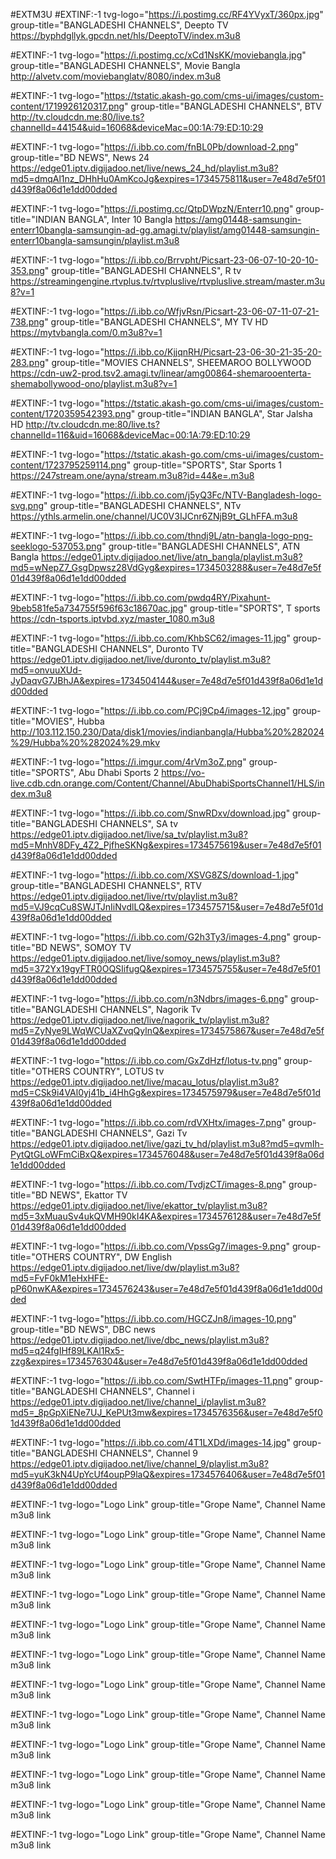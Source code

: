 #EXTM3U
#EXTINF:-1 tvg-logo="https://i.postimg.cc/RF4YVyxT/360px.jpg" group-title="BANGLADESHI CHANNELS", Deepto TV
https://byphdgllyk.gpcdn.net/hls/DeeptoTV/index.m3u8

#EXTINF:-1 tvg-logo="https://i.postimg.cc/xCd1NsKK/moviebangla.jpg" group-title="BANGLADESHI CHANNELS", Movie Bangla
http://alvetv.com/moviebanglatv/8080/index.m3u8

#EXTINF:-1 tvg-logo="https://tstatic.akash-go.com/cms-ui/images/custom-content/1719926120317.png" group-title="BANGLADESHI CHANNELS", BTV
http://tv.cloudcdn.me:80/live.ts?channelId=44154&uid=16068&deviceMac=00:1A:79:ED:10:29

#EXTINF:-1 tvg-logo="https://i.ibb.co.com/fnBL0Pb/download-2.png" group-title="BD NEWS", News 24
https://edge01.iptv.digijadoo.net/live/news_24_hd/playlist.m3u8?md5=dmqAl1nz_DHhHu0AmKcoJg&expires=1734575811&user=7e48d7e5f01d439f8a06d1e1dd00dded

#EXTINF:-1 tvg-logo="https://i.postimg.cc/QtpDWpzN/Enterr10.png" group-title="INDIAN BANGLA", Inter 10 Bangla
https://amg01448-samsungin-enterr10bangla-samsungin-ad-gg.amagi.tv/playlist/amg01448-samsungin-enterr10bangla-samsungin/playlist.m3u8

#EXTINF:-1 tvg-logo="https://i.ibb.co/Brrvpht/Picsart-23-06-07-10-20-10-353.png" group-title="BANGLADESHI CHANNELS", R tv
https://streamingengine.rtvplus.tv/rtvpluslive/rtvpluslive.stream/master.m3u8?v=1

#EXTINF:-1 tvg-logo="https://i.ibb.co/WfjvRsn/Picsart-23-06-07-11-07-21-738.png" group-title="BANGLADESHI CHANNELS", MY TV HD
https://mytvbangla.com/0.m3u8?v=1

#EXTINF:-1 tvg-logo="https://i.ibb.co/KjjqnRH/Picsart-23-06-30-21-35-20-283.png" group-title="MOVIES CHANNELS", SHEEMAROO BOLLYWOOD
https://cdn-uw2-prod.tsv2.amagi.tv/linear/amg00864-shemarooenterta-shemabollywood-ono/playlist.m3u8?v=1

#EXTINF:-1 tvg-logo="https://tstatic.akash-go.com/cms-ui/images/custom-content/1720359542393.png" group-title="INDIAN BANGLA", Star Jalsha HD
http://tv.cloudcdn.me:80/live.ts?channelId=116&uid=16068&deviceMac=00:1A:79:ED:10:29

#EXTINF:-1 tvg-logo="https://tstatic.akash-go.com/cms-ui/images/custom-content/1723795259114.png" group-title="SPORTS", Star Sports 1
https://247stream.one/ayna/stream.m3u8?id=44&e=.m3u8

#EXTINF:-1 tvg-logo="https://i.ibb.co.com/j5yQ3Fc/NTV-Bangladesh-logo-svg.png" group-title="BANGLADESHI CHANNELS", NTv
https://ythls.armelin.one/channel/UC0V3IJCnr6ZNjB9t_GLhFFA.m3u8

#EXTINF:-1 tvg-logo="https://i.ibb.co.com/thndj9L/atn-bangla-logo-png-seeklogo-537053.png" group-title="BANGLADESHI CHANNELS", ATN Bangla 
https://edge01.iptv.digijadoo.net/live/atn_bangla/playlist.m3u8?md5=wNepZ7_GsgDpwsz28VdGyg&expires=1734503288&user=7e48d7e5f01d439f8a06d1e1dd00dded

#EXTINF:-1 tvg-logo="https://i.ibb.co.com/pwdq4RY/Pixahunt-9beb581fe5a734755f596f63c18670ac.jpg" group-title="SPORTS", T sports 
https://cdn-tsports.iptvbd.xyz/master_1080.m3u8

#EXTINF:-1 tvg-logo="https://i.ibb.co.com/KhbSC62/images-11.jpg" group-title="BANGLADESHI CHANNELS", Duronto TV
https://edge01.iptv.digijadoo.net/live/duronto_tv/playlist.m3u8?md5=onvuuXUd-JyDaqvG7JBhJA&expires=1734504144&user=7e48d7e5f01d439f8a06d1e1dd00dded

#EXTINF:-1 tvg-logo="https://i.ibb.co.com/PCj9Cp4/images-12.jpg" group-title="MOVIES", Hubba 
http://103.112.150.230/Data/disk1/movies/indianbangla/Hubba%20%282024%29/Hubba%20%282024%29.mkv

#EXTINF:-1 tvg-logo="https://i.imgur.com/4rVm3oZ.png" group-title="SPORTS", Abu Dhabi Sports 2
https://vo-live.cdb.cdn.orange.com/Content/Channel/AbuDhabiSportsChannel1/HLS/index.m3u8

#EXTINF:-1 tvg-logo="https://i.ibb.co.com/SnwRDxv/download.jpg" group-title="BANGLADESHI CHANNELS", SA tv
https://edge01.iptv.digijadoo.net/live/sa_tv/playlist.m3u8?md5=MnhV8DFy_4Z2_PjfheSKNg&expires=1734575619&user=7e48d7e5f01d439f8a06d1e1dd00dded

#EXTINF:-1 tvg-logo="https://i.ibb.co.com/XSVG8ZS/download-1.jpg" group-title="BANGLADESHI CHANNELS", RTV 
https://edge01.iptv.digijadoo.net/live/rtv/playlist.m3u8?md5=VJ9cqCu8SWJTJnIiNvdlLQ&expires=1734575715&user=7e48d7e5f01d439f8a06d1e1dd00dded

#EXTINF:-1 tvg-logo="https://i.ibb.co.com/G2h3Ty3/images-4.png" group-title="BD NEWS", SOMOY TV
https://edge01.iptv.digijadoo.net/live/somoy_news/playlist.m3u8?md5=372Yx19gyFTR0OQSIifugQ&expires=1734575755&user=7e48d7e5f01d439f8a06d1e1dd00dded

#EXTINF:-1 tvg-logo="https://i.ibb.co.com/n3Ndbrs/images-6.png" group-title="BANGLADESHI CHANNELS", Nagorik Tv
https://edge01.iptv.digijadoo.net/live/nagorik_tv/playlist.m3u8?md5=ZyNye9LWqWCUaXZvqQylnQ&expires=1734575867&user=7e48d7e5f01d439f8a06d1e1dd00dded

#EXTINF:-1 tvg-logo="https://i.ibb.co.com/GxZdHzf/lotus-tv.png" group-title="OTHERS COUNTRY", LOTUS tv
https://edge01.iptv.digijadoo.net/live/macau_lotus/playlist.m3u8?md5=CSk9i4VAl0yj41b_i4HhGg&expires=1734575979&user=7e48d7e5f01d439f8a06d1e1dd00dded

#EXTINF:-1 tvg-logo="https://i.ibb.co.com/rdVXHtx/images-7.png" group-title="BANGLADESHI CHANNELS", Gazi Tv
https://edge01.iptv.digijadoo.net/live/gazi_tv_hd/playlist.m3u8?md5=qvmIh-PytQtGLoWFmCiBxQ&expires=1734576048&user=7e48d7e5f01d439f8a06d1e1dd00dded

#EXTINF:-1 tvg-logo="https://i.ibb.co.com/TvdjzCT/images-8.png" group-title="BD NEWS", Ekattor TV
https://edge01.iptv.digijadoo.net/live/ekattor_tv/playlist.m3u8?md5=3xMuauSv4ukQVMH90kI4KA&expires=1734576128&user=7e48d7e5f01d439f8a06d1e1dd00dded

#EXTINF:-1 tvg-logo="https://i.ibb.co.com/VpssGg7/images-9.png" group-title="OTHERS COUNTRY", DW English 
https://edge01.iptv.digijadoo.net/live/dw/playlist.m3u8?md5=FvF0kM1eHxHFE-pP60nwKA&expires=1734576243&user=7e48d7e5f01d439f8a06d1e1dd00dded

#EXTINF:-1 tvg-logo="https://i.ibb.co.com/HGCZJn8/images-10.png" group-title="BD NEWS", DBC news
https://edge01.iptv.digijadoo.net/live/dbc_news/playlist.m3u8?md5=q24fgIHf89LKAl1Rx5-zzg&expires=1734576304&user=7e48d7e5f01d439f8a06d1e1dd00dded

#EXTINF:-1 tvg-logo="https://i.ibb.co.com/SwtHTFp/images-11.png" group-title="BANGLADESHI CHANNELS", Channel i
https://edge01.iptv.digijadoo.net/live/channel_i/playlist.m3u8?md5=_8pGpXiENe7UJ_KePUt3mw&expires=1734576356&user=7e48d7e5f01d439f8a06d1e1dd00dded

#EXTINF:-1 tvg-logo="https://i.ibb.co.com/4T1LXDd/images-14.jpg" group-title="BANGLADESHI CHANNELS", Channel 9
https://edge01.iptv.digijadoo.net/live/channel_9/playlist.m3u8?md5=yuK3kN4UpYcUf4oupP9laQ&expires=1734576406&user=7e48d7e5f01d439f8a06d1e1dd00dded

#EXTINF:-1 tvg-logo="Logo Link" group-title="Grope Name", Channel Name
m3u8 link

#EXTINF:-1 tvg-logo="Logo Link" group-title="Grope Name", Channel Name
m3u8 link

#EXTINF:-1 tvg-logo="Logo Link" group-title="Grope Name", Channel Name
m3u8 link

#EXTINF:-1 tvg-logo="Logo Link" group-title="Grope Name", Channel Name
m3u8 link

#EXTINF:-1 tvg-logo="Logo Link" group-title="Grope Name", Channel Name
m3u8 link

#EXTINF:-1 tvg-logo="Logo Link" group-title="Grope Name", Channel Name
m3u8 link

#EXTINF:-1 tvg-logo="Logo Link" group-title="Grope Name", Channel Name
m3u8 link

#EXTINF:-1 tvg-logo="Logo Link" group-title="Grope Name", Channel Name
m3u8 link

#EXTINF:-1 tvg-logo="Logo Link" group-title="Grope Name", Channel Name
m3u8 link

#EXTINF:-1 tvg-logo="Logo Link" group-title="Grope Name", Channel Name
m3u8 link

#EXTINF:-1 tvg-logo="Logo Link" group-title="Grope Name", Channel Name
m3u8 link

#EXTINF:-1 tvg-logo="Logo Link" group-title="Grope Name", Channel Name
m3u8 link
